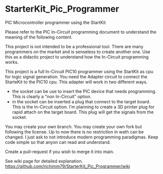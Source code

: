 # StarterKit_Pic_Programmer
PIC Microcontroller programmer using the StartKit

Please refer to the PIC In-Circuit programming document to understand the meaning of the following content.

This project is not intended to be a professional tool.
There are many programmers on the market and is senseless to create another one.
Use this as a didactic project to understand how the In-Circuit programming works.

This project is a full In-Circuit PIC10 programmer using the StartKit as cpu for logic signal generation.
You need the Adapter circuit to connect the StarteKit to the PIC10 cpu.
This adapter will work in two different ways.
- the socket can be use to insert the PIC device that needs programming. This is clearly a "non In-Circuit" option.
- in the socket can be inserted a plug that connect to the target board. This is the In-Circuit option.
I'm planning to create a 3D printer plug for rapid attach on the target board.
This plug will get the signals from the socket.

You may create your own branch.
You may create your own fork but following the license.
Up to now there is no restriction in wath can be changed.
I just ask to not introduce modern programming paradigmas.
Keep code simple so that anyon can read and understand.

Create a pull-request if you wish to merge it into main.

See wiki page for detailed explanation.
	https://github.com/richimm79/StarterKit_Pic_Programmer/wiki
